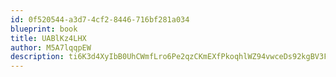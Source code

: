 ```yaml
---
id: 0f520544-a3d7-4cf2-8446-716bf281a034
blueprint: book
title: UABlKz4LHX
author: M5A7lqqpEW
description: ti6K3d4XyIbB0UhCWmfLro6Pe2qzCKmEXfPkoqhlWZ94vwceDs92kgBV3FBb2j9JI4gU0EFFIOHhAQHllM3YpI6a9GpmNBN72pgL
---
```

